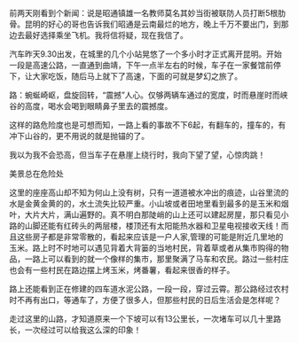 前两天刚看到个新闻：说是昭通镇雄一名教师莫名其妙当街被联防人员打断5根肋骨。昆明的好心的哥也告诉我们昭通是云南最烂的地方，晚上千万不要出门，到那边去最好选择乘坐飞机。我将信将疑，现在我信了。

汽车昨天9.30出发，在城里的几个小站晃悠了一个多小时才正式离开昆明。开始一段是高速公路，一直通到曲靖，下午一点半左右的时候，车子在一家餐馆前停下，让大家吃饭，随后马上就下了高速，下面的可就是梦幻之旅了。

路：蜿蜒崎岖，盘旋回转，“震撼”人心。仅够两辆车通过的宽度，时而悬崖时而峡谷的高度，喝水会喝到眼睛鼻子里去的震撼度。

这样的路危险度也是可想而知，一路上看的事故不下6起，有翻车的，撞车的，有冲下山谷的，更不用说的就是抛锚的了。

我以为我不会恐高，但当车子在悬崖上绕行时，我向下望了望，心惊肉跳！

美景总在危险处

这里的座座高山却不知为何山上没有树，只有一道道被水冲出的痕迹，山谷里流的水是金黄金黄的的，水土流失比较严重。小山坡或者田地里看到最多的是玉米和烟叶，大片大片，满山遍野的。真不明白那陡峭的山上还可以建起房屋，那只看见小路的山脚还能有红砖头的两层楼，楼顶还有太阳能热水器和卫星电视接收天线！而且这些房子都是非常零散的，看起来应该是一户人家,管理的可能是附近几里地的玉米。路上时不时地可以遇见背着大背篓的当地村民，背着草或者从集市购得的物品，一路上可以看到的就一个像样的集市，那里聚满了马车和农民。路过一些村庄也会有一些村民在路边摆上烤玉米，烤番薯，看起来很香的样子。

路上还能看到正在修建的四车道水泥公路，一段一段，穿过云霄。那公路经过农村时不再有出口，等通车了，方便了很多人，但那些村民的日后生活会是怎样呢？

走过这里的山路，才知道原来一个下坡可以有13公里长，一次堵车可以几十里路长，一次经过可以给我这么深的印象！
<!-- ##{"timestamp":1188088135}## -->